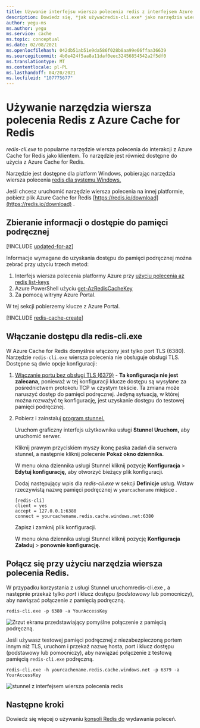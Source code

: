 ```yaml
---
title: Używanie interfejsu wiersza polecenia redis z interfejsem Azure Cache for Redis
description: Dowiedz się, *jak używaćredis-cli.exe* jako narzędzia wiersza polecenia do interakcji z Azure Cache for Redis jako klientem
author: yegu-ms
ms.author: yegu
ms.service: cache
ms.topic: conceptual
ms.date: 02/08/2021
ms.openlocfilehash: 042db51ab51e9da586f028b8aa99e66ffaa36639
ms.sourcegitcommit: 4b0e424f5aa8a11daf0eec32456854542a2f5df0
ms.translationtype: MT
ms.contentlocale: pl-PL
ms.lasthandoff: 04/20/2021
ms.locfileid: "107775677"
---
```

# <a name="use-the-redis-command-line-tool-with-azure-cache-for-redis"></a>Używanie narzędzia wiersza polecenia Redis z Azure Cache for Redis

*redis-cli.exe* to popularne narzędzie wiersza polecenia do interakcji z Azure Cache for Redis jako klientem. To narzędzie jest również dostępne do użycia z Azure Cache for Redis.

Narzędzie jest dostępne dla platform Windows, pobierając narzędzia wiersza polecenia [redis dla systemu Windows.](https://github.com/MSOpenTech/redis/releases/) 

Jeśli chcesz uruchomić narzędzie wiersza polecenia na innej platformie, pobierz plik Azure Cache for Redis [https://redis.io/download](https://redis.io/download) .

## <a name="gather-cache-access-information"></a>Zbieranie informacji o dostępie do pamięci podręcznej

[!INCLUDE [updated-for-az](../../includes/updated-for-az.md)]

Informacje wymagane do uzyskania dostępu do pamięci podręcznej można zebrać przy użyciu trzech metod:

1. Interfejs wiersza polecenia platformy Azure przy [użyciu polecenia az redis list-keys](/cli/azure/redis#az_redis_list_keys)
2. Azure PowerShell użyciu [get-AzRedisCacheKey](/powershell/module/az.rediscache/Get-AzRedisCacheKey)
3. Za pomocą witryny Azure Portal.

W tej sekcji pobierzemy klucze z Azure Portal.

[!INCLUDE [redis-cache-create](../../includes/redis-cache-access-keys.md)]


## <a name="enable-access-for-redis-cliexe"></a>Włączanie dostępu dla redis-cli.exe

W Azure Cache for Redis domyślnie włączony jest tylko port TLS (6380). Narzędzie `redis-cli.exe` wiersza polecenia nie obsługuje obsługi TLS. Dostępne są dwie opcje konfiguracji:

1. [Włączanie portu bez obsługi TLS (6379)](cache-configure.md#access-ports)  -  **Ta konfiguracja nie jest zalecana,** ponieważ w tej konfiguracji klucze dostępu są wysyłane za pośrednictwem protokołu TCP w czystym tekście. Ta zmiana może naruszyć dostęp do pamięci podręcznej. Jedyną sytuacją, w której można rozważyć tę konfigurację, jest uzyskanie dostępu do testowej pamięci podręcznej.

2. Pobierz i zainstaluj [program stunnel.](https://www.stunnel.org/downloads.html)

    Uruchom graficzny interfejs użytkownika usługi **Stunnel Uruchom,** aby uruchomić serwer.

    Kliknij prawym przyciskiem myszy ikonę paska zadań dla serwera stunnel, a następnie kliknij polecenie **Pokaż okno dziennika.**

    W menu okna dziennika usługi Stunnel kliknij pozycję **Konfiguracja**  >  **Edytuj konfigurację,** aby otworzyć bieżący plik konfiguracji.

    Dodaj następujący wpis dla *redis-cli.exe* w sekcji **Definicje** usług. Wstaw rzeczywistą nazwę pamięci podręcznej w `yourcachename` miejsce . 

    ```
    [redis-cli]
    client = yes
    accept = 127.0.0.1:6380
    connect = yourcachename.redis.cache.windows.net:6380
    ```

    Zapisz i zamknij plik konfiguracji. 
  
    W menu okna dziennika usługi Stunnel kliknij pozycję **Konfiguracja Załaduj**  >  **ponownie konfigurację.**


## <a name="connect-using-the-redis-command-line-tool"></a>Połącz się przy użyciu narzędzia wiersza polecenia Redis.

W przypadku korzystania z usługi Stunnel uruchomredis-cli.exe *,* a następnie przekaż tylko *port* i klucz dostępu *(podstawowy* lub pomocniczy), aby nawiązać połączenie z pamięcią podręczną.

```
redis-cli.exe -p 6380 -a YourAccessKey
```

![Zrzut ekranu przedstawiający pomyślne połączenie z pamięcią podręczną.](media/cache-how-to-redis-cli-tool/cache-redis-cli-stunnel.png)

Jeśli używasz testowej pamięci podręcznej z niezabezpieczoną portem innym niż TLS, uruchom i przekaż nazwę hosta,  port i klucz dostępu (podstawowy lub pomocniczy), aby nawiązać połączenie z testową pamięcią `redis-cli.exe` podręczną.   

```
redis-cli.exe -h yourcachename.redis.cache.windows.net -p 6379 -a YourAccessKey
```

![stunnel z interfejsem wiersza polecenia redis](media/cache-how-to-redis-cli-tool/cache-redis-cli-non-ssl.png)




## <a name="next-steps"></a>Następne kroki

Dowiedz się więcej o używaniu [konsoli Redis do](cache-configure.md#redis-console) wydawania poleceń.